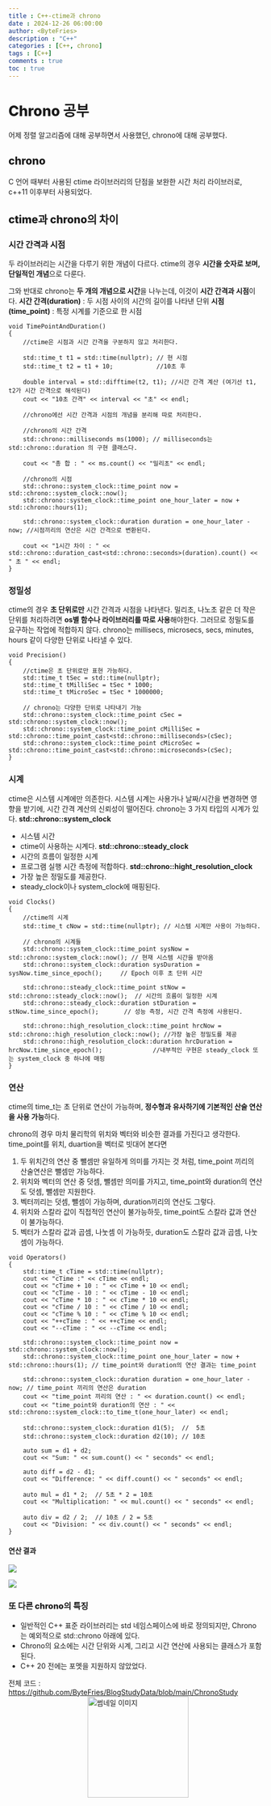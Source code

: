```yaml
---
title : C++-ctime과 chrono
date : 2024-12-26 06:00:00
author: <ByteFries>
description : "C++"
categories : [C++, chrono]
tags : [C++]
comments : true
toc : true
---
```

<head>
  <meta property="og:image" content="https://example.com/thumbnail.jpg" />
</head>

# <span style = "font-weight: 800;">Chrono 공부</span>
어제 정렬 알고리즘에 대해 공부하면서 사용했던, chrono에 대해 공부했다.

## <span style = "font-weight: 800;">chrono</span>
C 언어 때부터 사용된 ctime 라이브러리의 단점을 보완한 시간 처리 라이브러로, c++11 이후부터 사용되었다.

## <span style = "font-weight: 800;">ctime과 chrono의 차이</span>

### <span style = "font-weight: 800;">시간 간격과 시점</span>
두 라이브러리는 시간을 다루기 위한 개념이 다르다.
ctime의 경우 **시간을 숫자로 보며, 단일적인 개념**으로 다룬다.

그와 반대로 chrono는 **두 개의 개념으로 시간**을 나누는데, 이것이 **시간 간격과 시점**이다.
**시간 간격(duration)** 
  : 두 시점 사이의 시간의 길이를 나타낸 단위
**시점(time_point)** 
  : 특정 시계를 기준으로 한 시점


```
void TimePointAndDuration()
{
	//ctime은 시점과 시간 간격을 구분하지 않고 처리한다.

	std::time_t t1 = std::time(nullptr); // 현 시점
	std::time_t t2 = t1 + 10;			 //10초 후

	double interval = std::difftime(t2, t1); //시간 간격 계산 (여기선 t1, t2가 시간 간격으로 해석된다)
	cout << "10초 간격" << interval << "초" << endl;

	//chrono에선 시간 간격과 시점의 개념을 분리해 따로 처리한다.

	//chrono의 시간 간격
	std::chrono::milliseconds ms(1000); // milliseconds는 std::chrono::duration 의 구현 클래스다.

	cout << "총 합 : " << ms.count() << "밀리초" << endl;

	//chrono의 시점
	std::chrono::system_clock::time_point now = std::chrono::system_clock::now();
	std::chrono::system_clock::time_point one_hour_later = now + std::chrono::hours(1);

	std::chrono::system_clock::duration duration = one_hour_later - now; //시점끼리의 연산은 시간 간격으로 변환된다.

	cout << "1시간 차이 : " << std::chrono::duration_cast<std::chrono::seconds>(duration).count() << " 초 " << endl;
}
```

### <span style = "font-weight: 800;">정밀성</span>
ctime의 경우 **초 단위로만** 시간 간격과 시점을 나타낸다.
밀리초, 나노초 같은 더 작은 단위를 처리하려면 **os별 함수나 라이브러리를 따로 사용**해야한다. 그러므로 정밀도를 요구하는 작업에 적합하지 않다.
chrono는 millisecs, microsecs, secs, minutes, hours 같이 다양한 단위로 나타낼 수 있다.
```
void Precision()
{
	//ctime은 초 단위로만 표현 가능하다.
	std::time_t tSec = std::time(nullptr);
	std::time_t tMilliSec = tSec * 1000;
	std::time_t tMicroSec = tSec * 1000000;
	
	// chrono는 다양한 단위로 나타내기 가능
	std::chrono::system_clock::time_point cSec = std::chrono::system_clock::now();
	std::chrono::system_clock::time_point cMilliSec = std::chrono::time_point_cast<std::chrono::milliseconds>(cSec);
	std::chrono::system_clock::time_point cMicroSec = std::chrono::time_point_cast<std::chrono::microseconds>(cSec);
}
```

### <span style = "font-weight: 800;">시계</span>
ctime은 시스템 시계에만 의존한다. 시스템 시계는 사용가나 날짜/시간을 변경하면 영향을 받기에, 시간 간격 계산의 신뢰성이 떨어진다.
chrono는 3 가지 타입의 시계가 있다.
**std::chrono::system_clock** 
  - 시스템 시간
  - ctime이 사용하는 시계다.
**std::chrono::steady_clock**
  - 시간의 흐름이 일정한 시계
  - 프로그램 실행 시간 측정에 적합하다.
**std::chrono::hight_resolution_clock**
  - 가장 높은 정밀도를 제공한다.
  - steady_clock이나 system_clock에 매핑된다.

```
void Clocks()
{
	//ctime의 시계
	std::time_t cNow = std::time(nullptr); // 시스템 시계만 사용이 가능하다.

	// chrono의 시계들
	std::chrono::system_clock::time_point sysNow = std::chrono::system_clock::now(); // 현재 시스템 시간을 받아옴
	std::chrono::system_clock::duration sysDuration = sysNow.time_since_epoch();     // Epoch 이후 초 단위 시간

	std::chrono::steady_clock::time_point stNow = std::chrono::steady_clock::now();  // 시간의 흐름이 일정한 시계
	std::chrono::steady_clock::duration stDuration = stNow.time_since_epoch();       // 성능 측정, 시간 간격 측정에 사용된다.

	std::chrono::high_resolution_clock::time_point hrcNow = std::chrono::high_resolution_clock::now(); //가장 높은 정밀도를 제공
	std::chrono::high_resolution_clock::duration hrcDuration = hrcNow.time_since_epoch();              //내부적인 구현은 steady_clock 또는 system_clock 중 하나에 매핑
}
```

### <span style = "font-weight: 800;">연산</span>
ctime의 time_t는 초 단위로 연산이 가능하며, **정수형과 유사하기에 기본적인 산술 연산을 사용 가능**하다.

chrono의 경우 마치 물리학의 위치와 벡터와 비슷한 결과를 가진다고 생각한다.
time_point를 위치, duartion을 벡터로 빗대어 본다면

1. 두 위치간의 연산 중 뺄셈만 유일하게 의미를 가지는 것 처럼, time_point 끼리의 산술연산은 뺄셈만 가능하다.
2. 위치와 벡터의 연산 중 덧셈, 뺄셈만 의미를 가지고, time_point와 duration의 연산도 덧셈, 뺄셈만 지원한다.
3. 벡터끼리는 덧셈, 뺄셈이 가능하며, duration끼리의 연산도 그렇다.
4. 위치와 스칼라 값이 직접적인 연산이 불가능하듯, time_point도 스칼라 값과 연산이 불가능하다.
5. 벡터가 스칼라 값과 곱셈, 나눗셈 이 가능하듯, duration도 스칼라 값과 곱셈, 나눗셈이 가능하다.

```
void Operators()
{
	std::time_t cTime = std::time(nullptr);
	cout << "cTime :" << cTime << endl;
	cout << "cTime + 10 : " << cTime + 10 << endl;
	cout << "cTime - 10 : " << cTime - 10 << endl;
	cout << "cTime * 10 : " << cTime * 10 << endl;
	cout << "cTime / 10 : " << cTime / 10 << endl;
	cout << "cTime % 10 : " << cTime % 10 << endl;
	cout << "++cTime : " << ++cTime << endl;
	cout << "--cTime : " << --cTime << endl;

	std::chrono::system_clock::time_point now = std::chrono::system_clock::now();
	std::chrono::system_clock::time_point one_hour_later = now + std::chrono::hours(1); // time_point와 duration의 연산 결과는 time_point

	std::chrono::system_clock::duration duration = one_hour_later - now; // time_point 끼리의 연산은 duration
	cout << "time_point 끼리의 연산 : " << duration.count() << endl;
	cout << "time_point와 duration의 연산 : " << std::chrono::system_clock::to_time_t(one_hour_later) << endl;
	
	std::chrono::system_clock::duration d1(5);  //  5초
	std::chrono::system_clock::duration d2(10); // 10초

	auto sum = d1 + d2;
	cout << "Sum: " << sum.count() << " seconds" << endl;

	auto diff = d2 - d1;
	cout << "Difference: " << diff.count() << " seconds" << endl;

	auto mul = d1 * 2;  // 5초 * 2 = 10초
	cout << "Multiplication: " << mul.count() << " seconds" << endl;

	auto div = d2 / 2;  // 10초 / 2 = 5초
	cout << "Division: " << div.count() << " seconds" << endl;
}
```
#### <span style = "font-weight: 800;">연산 결과</span>
![](/assets/image/2024-12-26/ctime.png)

![](/assets/image/2024-12-26/chrono.png)

### <span style = "font-weight: 800;">또 다른 chrono의 특징</span>

- 일반적인 C++ 표준 라이브러리는 std 네임스페이스에 바로 정의되지만, Chrono는 예외적으로 std::chrono 아래에 있다.
- Chrono의 요소에는 시간 단위와 시계, 그리고 시간 연산에 사용되는 클래스가 포함된다.
- C++ 20 전에는 포멧을 지원하지 않았었다.

<div style="display: flex; flex-direction: column; align-items: center;">
  <span>전체 코드 : <a href="https://github.com/ByteFries/BlogStudyData/blob/main/ChronoStudy" target="_blank">https://github.com/ByteFries/BlogStudyData/blob/main/ChronoStudy</a></span>
  <a href="https://github.com/ByteFries/BlogStudyData/blob/main/ChronoStudy" target="_blank">
    <img src="/assets/image/2024-12-26/thumbnail.png" alt="썸네일 이미지" style="margin-left: 10px; width: 200px; height: auto;" />
  </a>
</div>
